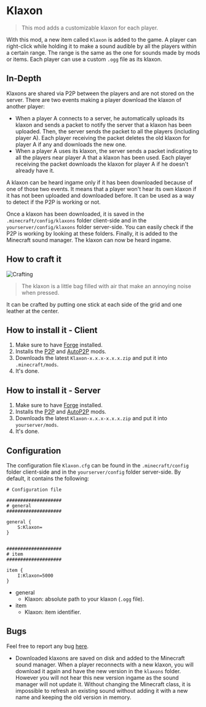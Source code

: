 # Klaxon

> This mod adds a customizable klaxon for each player.

With this mod, a new item called `Klaxon` is added to the game. A player can right-click while holding it to make a sound audible by all the players within a certain range. The range is the same as the one for sounds made by mods or items. Each player can use a custom `.ogg` file as its klaxon.

## In-Depth

Klaxons are shared via P2P between the players and are not stored on the server. There are two events making a player download the klaxon of another player:
* When a player A connects to a server, he automatically uploads its klaxon and sends a packet to notify the server that a klaxon has been uploaded. Then, the server sends the packet to all the players (including player A). Each player receiving the packet deletes the old klaxon for player A if any and downloads the new one.
* When a player A uses its klaxon, the server sends a packet indicating to all the players near player A that a klaxon has been used. Each player receiving the packet downloads the klaxon for player A if he doesn't already have it.

A klaxon can be heard ingame only if it has been downloaded because of one of those two events. It means that a player won't hear its own klaxon if it has not been uploaded and downloaded before. It can be used as a way to detect if the P2P is working or not.

Once a klaxon has been downloaded, it is saved in the `.minecraft/config/klaxons` folder client-side and in the `yourserver/config/klaxons` folder server-side. You can easily check if the P2P is working by looking at these folders. Finally, it is added to the Minecraft sound manager. The klaxon can now be heard ingame.

## How to craft it

![Crafting](/resources/crafting.png "Crafting")

> The klaxon is a little bag filled with air that make an annoying noise when pressed.

It can be crafted by putting one stick at each side of the grid and one leather at the center.

## How to install it - Client

1. Make sure to have [Forge](http://www.minecraftforge.net/wiki/Installation/Universal) installed.
2. Installs the [P2P](https://github.com/Nauja/Minecraft/tree/master/P2P) and [AutoP2P](https://github.com/Nauja/Minecraft/tree/master/AutoP2P) mods.
3. Downloads the latest `Klaxon-x.x.x-x.x.x.zip` and put it into `.minecraft/mods`.
4. It's done.

## How to install it - Server

1. Make sure to have [Forge](http://www.minecraftforge.net/wiki/Installation/Universal) installed.
2. Installs the [P2P](https://github.com/Nauja/Minecraft/tree/master/P2P) and [AutoP2P](https://github.com/Nauja/Minecraft/tree/master/AutoP2P) mods.
3. Downloads the latest `Klaxon-x.x.x-x.x.x.zip` and put it into `yourserver/mods`.
4. It's done.

## Configuration

The configuration file `Klaxon.cfg` can be found in the `.minecraft/config` folder client-side and in the `yourserver/config` folder server-side. By default, it contains the following:

```
# Configuration file

####################
# general
####################

general {
    S:Klaxon=
}


####################
# item
####################

item {
    I:Klaxon=5000
}
```

* general
    * Klaxon: absolute path to your klaxon (`.ogg` file).
* item
    * Klaxon: item identifier.

## Bugs

Feel free to report any bug [here](https://github.com/Nauja/Minecraft/issues).

* Downloaded klaxons are saved on disk and added to the Minecraft sound manager. When a player reconnects with a new klaxon, you will download it again and have the new version in the `klaxons` folder. However you will not hear this new version ingame as the sound manager will not update it. Without changing the Minecraft class, it is impossible to refresh an existing sound without adding it with a new name and keeping the old version in memory.
